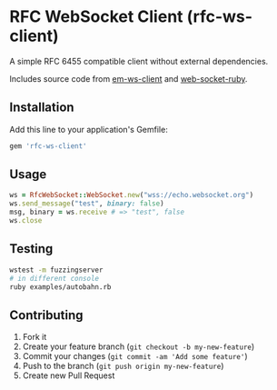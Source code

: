 # RFC WebSocket Client (rfc-ws-client)

A simple RFC 6455 compatible client without external dependencies.

Includes source code from [em-ws-client](https://github.com/dansimpson/em-ws-client) and [web-socket-ruby](https://github.com/gimite/web-socket-ruby).

## Installation

Add this line to your application's Gemfile:

```ruby
gem 'rfc-ws-client'
```

## Usage

```ruby
ws = RfcWebSocket::WebSocket.new("wss://echo.websocket.org")
ws.send_message("test", binary: false)
msg, binary = ws.receive # => "test", false
ws.close
```

## Testing

```bash
wstest -m fuzzingserver
# in different console
ruby examples/autobahn.rb
```

## Contributing

1. Fork it
2. Create your feature branch (`git checkout -b my-new-feature`)
3. Commit your changes (`git commit -am 'Add some feature'`)
4. Push to the branch (`git push origin my-new-feature`)
5. Create new Pull Request
